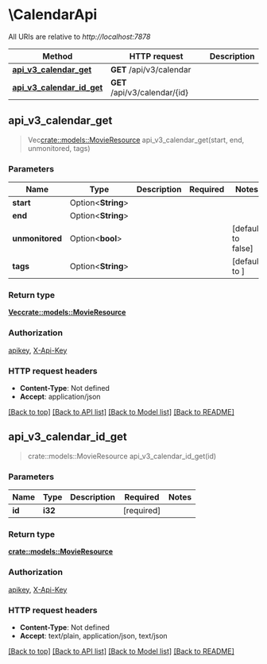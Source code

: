 # \CalendarApi

All URIs are relative to *http://localhost:7878*

Method | HTTP request | Description
------------- | ------------- | -------------
[**api_v3_calendar_get**](CalendarApi.md#api_v3_calendar_get) | **GET** /api/v3/calendar | 
[**api_v3_calendar_id_get**](CalendarApi.md#api_v3_calendar_id_get) | **GET** /api/v3/calendar/{id} | 



## api_v3_calendar_get

> Vec<crate::models::MovieResource> api_v3_calendar_get(start, end, unmonitored, tags)


### Parameters


Name | Type | Description  | Required | Notes
------------- | ------------- | ------------- | ------------- | -------------
**start** | Option<**String**> |  |  |
**end** | Option<**String**> |  |  |
**unmonitored** | Option<**bool**> |  |  |[default to false]
**tags** | Option<**String**> |  |  |[default to ]

### Return type

[**Vec<crate::models::MovieResource>**](MovieResource.md)

### Authorization

[apikey](../README.md#apikey), [X-Api-Key](../README.md#X-Api-Key)

### HTTP request headers

- **Content-Type**: Not defined
- **Accept**: application/json

[[Back to top]](#) [[Back to API list]](../README.md#documentation-for-api-endpoints) [[Back to Model list]](../README.md#documentation-for-models) [[Back to README]](../README.md)


## api_v3_calendar_id_get

> crate::models::MovieResource api_v3_calendar_id_get(id)


### Parameters


Name | Type | Description  | Required | Notes
------------- | ------------- | ------------- | ------------- | -------------
**id** | **i32** |  | [required] |

### Return type

[**crate::models::MovieResource**](MovieResource.md)

### Authorization

[apikey](../README.md#apikey), [X-Api-Key](../README.md#X-Api-Key)

### HTTP request headers

- **Content-Type**: Not defined
- **Accept**: text/plain, application/json, text/json

[[Back to top]](#) [[Back to API list]](../README.md#documentation-for-api-endpoints) [[Back to Model list]](../README.md#documentation-for-models) [[Back to README]](../README.md)

